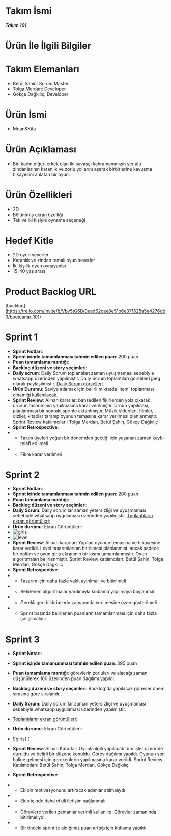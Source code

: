 # Takım İsmi
##### Takım 101
# Ürün İle İlgili Bilgiler
# Takım Elemanları
- Betül Şahin: Scrum Master
- Tolga Merdan: Developer
- Gökçe Dağkılıç: Developer
# Ürün İsmi
- Moan&Kita
# Ürün Açıklaması
- Biri kadın diğeri erkek olan iki savaşçı kahramanımızın yer altı zindanlarının karanlık ve zorlu yollarını aşarak birbirlerine kavuşma hikayesini anlatan bir oyun.
# Ürün Özellikleri
- 2D
- Bölünmüş ekran özelliği 
- Tek ve iki kişiyle oynama seçeneği 
# Hedef Kitle
- 2D oyun severler
- Karanlık ve zindan temalı oyun severler
- İki kişilik oyun oynayanlar
- 15-40 yaş arası
# Product Backlog URL
[backlog] (https://trello.com/invite/b/Vbv5tG6B/0ead62cae8e51b6e371525a5e4276db3/bootcamp-101)

# Sprint 1
- **Sprint Notları**: 
- **Sprint içinde tamamlanması tahmin edilen puan**: 200 puan
- **Puan tamamlama mantığı**: 
- **Backlog düzeni ve story seçimleri**:
- **Daily scrum**: Daily Scrum toplantıları zaman uyuşmaması sebebiyle whatsapp üzerinden yapılmıştır. Daily Scrum toplantıları görselleri jpeg olarak paylaşılmıştır.
[Daily Scrum görselleri](https://drive.google.com/drive/folders/1OwXNVc2IN1Ze076D6qi3QH3Mvd-rzIYD?usp=sharing).
- **Ürün Durumu**: Seviye atlamak için belirli miktarda 'item' toplanması dinamiği kullanılacak. 
- **Sprint Review**: Alınan kararlar: bahsedilen fikirlerden yola çıkarak ürünün tasarımının yapılmasına karar verilmiştir. Ürnün yapılması, planlanması bir sonraki sprinte aktarılmıştır. Müzik videoları, filmler, diziler, kitaplar taranıp oyunun temasına karar verilmesi planlanmıştır. Sprint Review katılımcıları: Tolga Merdan, Betül Şahin, Gökçe Dağkılıç
- **Sprint Retrospective**: 
- - Takım üyeleri yoğun bir dönemden geçtiği için yaşanan zaman kaybı telafi edilmeli
- - Fikre karar verilmeli

# Sprint 2
- **Sprint Notları**:
- **Sprint içinde tamamlanması tahmin edilen puan**: 200 puan
- **Puan tamamlama mantığı**:
- **Backlog düzeni ve story seçimleri**: 
- **Daily Scrum**: Daily scrum'lar zaman yetersizliği ve uyuşmaması sebebiyle whatsapp uygulaması üzerinden yapılmıştır. 
 [Toplantıların ekran görüntüleri;](https://drive.google.com/drive/folders/1arC0Vjo9Rs4pA3WZRDr-ohEWxfXkCe2R?usp=sharing)
- **Ürün durumu**: Ekran Görüntüleri: 
- ![giris](https://user-images.githubusercontent.com/95382941/169895991-7f50e31b-7a16-4d03-b593-0ba678ac2c9c.PNG)
- ![level](https://user-images.githubusercontent.com/95382941/169895607-1c6a3261-0c52-45f6-a600-1325e49ebdd2.PNG)
- **Sprint Review**:  Alınan kararlar: Yapılan oyunun temasına ve hikayesine karar verildi. Level tasarımlarının bitirilmesi planlanmıştı ancak sadece bir bölüm ve oyun giriş ekranının bir kısmı tamamlanmıştır. Oyun algoritmaları belirlenmiştir. Sprint Review katılımcıları: Betül Şahin, Tolga Merdan, Gökçe Dağkılıç
- **Sprint Retrospective**:
- - Tasarım için daha fazla vakit ayırılmalı ve bitirilmeli
- - Belirlenen algoritmalar yardımıyla kodlama yapılmaya başlanmalı
- - Gerekli geri bildirimlerin zamanında verilmesine özen gösterilmeli
- - Sprint başında belirlenen puanların tamamlanması için daha fazla çalışılmalıdır

# Sprint 3
- **Sprint Notarı**:
- **Sprint içinde tamamanması tahmin edilen puan**: 395 puan
- **Puan tamamlama mantığı**: görevlerin zorluları ve alacağı zaman düşünülerek 100 üzerinden puan dağılımı yapıldı.
- **Backlog düzeni ve story seçimleri**: Backlog'da yapılacak görevler önem sırasına göre sıralandı.
- **Daily Scrum**: Daily scrum'lar zaman yetersizliği ve uyuşmaması sebebiyle whatsapp uygulaması üzerinden yapılmıştır. 
- [Toplantıların ekran görüntüleri:](https://drive.google.com/drive/folders/1Ke3gxwdw0u2w1qlHPzE-Aqgya0zMSbvZ?usp=sharing)
- **Ürün durumu**: Ekran Görüntüleri:
- ![giris] (

- **Sprint Review**: Alınan Kararlar: Oyunla ilgili yapılacak tüm işler üzerinde duruldu ve belirli bir düzene konuldu. Görev dağılımı yapıldı. Oyunun son haline gelmesi için gerekenlerin yapılmasına karar verildi. Sprint Review Katılımcıları: Betül Şahin, Tolga Merdan, Gökçe Dağkılıç
- **Sprint Retrospective**:
- - Ekibin motivasyonunu artıracak adımlar atılmalıydı
- - Ekip içinde daha etkili iletişim sağlanmalı
- - Görevlere verilen zamanlar verimli kullanılıp. Görevler zamanında bitirlmeliydi.
- - Bir önceki sprint'te aldığımız puan arttığı için kutlama yapıldı.  
